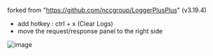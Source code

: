 forked from "https://github.com/nccgroup/LoggerPlusPlus" (v3.19.4)

- add hotkey : ctrl + x (Clear Logs)
- move the request/response panel to the right side

![image](https://user-images.githubusercontent.com/7751652/228427152-99259939-4b3a-42b1-8700-704083066100.png)

